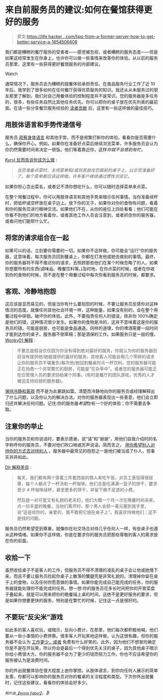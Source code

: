 # 来自前服务员的建议:如何在餐馆获得更好的服务

> 原文:[https://life hacker . com/tips-from-a-former-server-how-to-get-better-service-a-1654506408](https://lifehacker.com/tips-from-a-former-server-how-to-get-better-service-a-1654506408)

我们都是糟糕的餐厅服务的受害者——感觉被忽视，或者糟糕的服务态度——但是如果这经常发生在你身上，也许你可以做一些事情来改善你的体验。从以前的服务员那里，这里有一些获得更好餐馆服务的内部建议。

Watch

通常情况下，服务员会为糟糕的就餐体验承担责任。在食品服务行业工作了近 10 年后，我学到了很多如何在任何餐厅获得优质服务的知识。我还从从未服务过的朋友那里了解到，我们对自己用餐体验的控制程度并不是常识。您的服务器是多任务的，很多，有些任务自然比其他任务优先。你可以把你的桌子放在优先列表的最前面。在请一些分享餐饮服务经验的 [读者贡献](http://lifehacker.com/waiters-and-waitresses-how-can-guests-get-the-best-se-1653262434/all) 后，这里有一些这样做的最佳技巧。

## **用肢体语言和手势传递信号**

服务员 [观察身体语言](https://lifehacker.com/how-to-read-body-language-to-reveal-the-underlying-trut-5852572) 和其他手势，而不是频繁打断你的体验，看看你是否需要什么，确保你开心。例如，如果你在准备好点菜后继续浏览菜单，许多服务员会认为你仍然需要时间来决定一顿饭。他们等着靠近你，这样*你就不会感到匆忙。*

[Kyryl 反而告诉你该怎么做](http://lifehacker.com/these-may-sound-almost-trivial-but-there-are-a-few-sim-1653296291) :

> *当您准备点菜时，关闭菜单和/或将其放在您面前的桌子上，以示您准备好了。每个菜单都应该这样做。许多客户继续通过惯性浏览它。*

如果你担心念出菜名，或者记不清你想吃什么，你可以随时选择菜单来点菜。

在整个用餐过程中，你可以用肢体语言和其他手势来暗示任何事情。当你准备续杯时，把低杯或空杯放在桌子边上。放下你的叉子，如果你对你的食物有问题，看着和你的服务员进行眼神交流。如果他们不在，从你的座位上四处看看；他们可能在你看不到他们的地方看着你，或者其他工作人员会注意到，或者抓住你的服务器，或者问他们能帮什么忙。

## **将您的请求组合在一起**

如果可以的话，立刻要你需要的一切。如果你不这样做，你可能会“运行”你的服务器。这意味着，每次服务员回到餐桌上，你都在打发他或她去做别的事情。最终，你的服务器将不得不推迟你的请求，去照顾那些他们在某个时候忽略了的人。如果你想要所有的东西(调味品、晚餐饮料等。)及时地，在你点菜的时候，或者在你收到你的食物的时候，而不是在整个用餐过程中每次你看到服务员的时候，都要求。

## **客观、冷静地抱怨**

这应该是显而易见的，但是当你有什么要抱怨的时候，不要让服务员反感你对这种情况的态度。就像任何其他社会环境一样，这种能量，如果没有别的，会在整个用餐过程中徘徊，破坏你的体验。此外，不要指责任何人的错误，除非你 100%确定是他们的错，这种情况很少发生。如果你的食物是冷的，这并不意味着这是你的服务员的错。可能是厨房，也可能是食品通道。同样的道理，你的啤酒需要一段时间才能到达你的桌子。服务器不倒草稿；那是酒保的工作。如果服务只是一般的慢， [Wonky01 解释](http://lifehacker.com/i-see-these-types-of-topics-from-time-to-time-and-enjoy-1653345469) :

> 不要总是假设仅仅因为你没有得到绝对最好的服务，你就认为你的服务器目前没有提供他/她能提供的最好的服务。其他客人可能会用几个零碎的请求让你的服务员不堪重负(每次他/她回到餐桌时点一杯饮料。您的服务器可能正在协商一个非常繁忙的厨房，可能是“在杂草中”。或者您的服务器可能正在应管理人员的要求协助某个同事。(有时是餐厅的团队游戏，优秀的人才被迫支持较弱的服务器)。

[保持冷静和客观](https://lifehacker.com/how-to-send-back-food-at-a-restaurant-without-pissing-o-5887579) 而不是为此暴跳如雷。清楚而冷静地向你的服务员或经理解释出了什么问题，以及你认为的解决办法。对你的服务器表现出一些善意，他们会立即归还并解决任何问题。记住:你的服务器*希望*你有一个好的体验；你不需要去争取。

## **注意你的举止**

当你的服务员和你说话时，要表示感谢，说“请”和“谢谢”，用他们自我介绍时的名字称呼你的服务员，不要对他们吹口哨或厉声说话。简而言之， [用你希望别人对待你的方式去对待别人](https://lifehacker.com/how-being-humble-kind-and-calm-will-make-your-life-ea-1561763720) 。服务器中最常见的抱怨之一是他们被当成了仆人，但事实并非如此。

[Dlr 解释差异](http://lifehacker.com/many-years-ago-i-waitressed-at-a-better-restaurant-w-1653367987) :

> 每天，我们都有两个穿着三件套西装的商人来吃午饭，对员工表现得很屈尊，每个人都点了一杯汤和一杯咖啡。他们总是吃满满一篮子的饼干，要求至少 4 杯咖啡续杯，甚至更多的饼干，并留下微不足道的小费。
> 
> 然后是一对可爱又有礼貌的老夫妇，他们大概一个月一次在晚餐时间进来，点一份丰盛的晚餐，当他们离开时，那个男人会把一美元塞到我手里，说“这是给你的，亲爱的，我不敢把它放在桌子上”。我喜欢侍候他们；这不是钱的问题。

服务员仍然希望受到尊重，就像你在社交场合对待几乎任何人一样，有些桌子也遵从这种情绪。如果你不这样做，你是在要求你的服务员把那些尊敬的客人的需求放在你的前面。

## **收拾一下**

虽然收拾桌子不是客人的工作，但服务员不得不清理的凌乱的桌子会让他或她慢下来，而且不要让服务员捡起你桌子上散落的蟹腿壳是非常礼貌的。清理掉你留在桌子上的食物，以及任何你愿意做的事情。如果你能完成自己能完成的任务，你的服务器就能处理你不能完成的任务。想一想:你的服务员花多长时间把你的开胃菜盘子叠起来，就是可以用来把你的晚餐端上桌的时间。这绝不是更好服务的要求，但是如果你想要更快的服务，特别是在繁忙的时候，记住这一点是很好的。

## **不要玩“反尖米”游戏**

如此多的客人喜欢玩，或暗示，反向小费计，在那里，他们每次都积极地喊，他们要从一些小事情的小费停靠。很多客人开玩笑地这样做，认为这很有趣，但你的服务器不会认为 [工作更少，或者](https://lifehacker.com/this-tipping-infographic-shows-who-expects-tips-and-ho-1562841207) 免费有什么好笑的。此外，因为他们不想冒险确定你是不是在开玩笑，所以你会是最后一个得到优先关注的桌子，因为其他桌子暗示你给小费很大方。你的服务器不会为了更少的钱而努力工作，你也不应该希望你的服务被认为是浪费时间。

你的外出就餐体验在很大程度上由你掌控。从肢体语言，到你向任何人展示的简单友善，你都可以影响你的服务员对你的餐桌的关注程度和类型。下次你外出就餐时，记住这些建议，看看你的体验会好多少。

<small>*照片由*</small>[<small>*【jennie Faber】*</small>](https://www.flickr.com/photos/jenniewoo/27035763/in/photolist-4DsqRU-ymaNw-evB14r-bAThBS-49YZ7J-i3hbQx-4DsqCG-f9YHJs-ecZumQ-i4AaV4-e76hT-nFwe4a-nCjQJp-eNkgR-8Es6XG-d2Kqj-3oyMR-5VcnQg-3p5tF5-3p5qyC-3oZKDZ-7keG8n-3p5ues-3p5fS1-3p5fdS-3oZYNp-3p5sZW-3p5n6A-3oZLoF-3p5nPJ-3oZQXR-3p5gU3-3p5grA-3p5dYC-3oZFZi-8PyvLe-98Hq-d2y5qs-4Rn464-KqmQ1-zbvV3-2awsPD-m2eMG-7unX5o-3p5mJJ-3p5nvo-3oZGgD-3oZJVD-7ZNyZ-bpJtnT)*，【t*